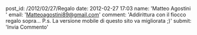 post_id: /2012/02/27/Regalo
date: 2012-02-27 17:03
name: 'Matteo Agostini '
email: 'Matteoagostini89@gmail.com'
comment: 'Addirittura con il fiocco regalo sopra...
 P.s. La versione mobile di questo sito va migliorata ;)'
submit: 'Invia Commento'
